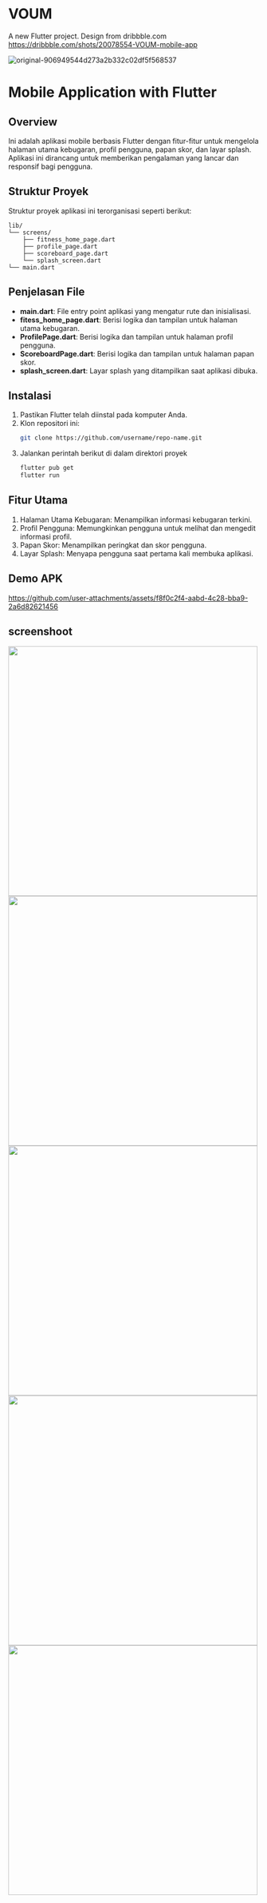 # VOUM
A new Flutter project. Design from dribbble.com
https://dribbble.com/shots/20078554-VOUM-mobile-app


![original-906949544d273a2b332c02df5f568537](https://github.com/user-attachments/assets/112ec172-01a8-41a3-9705-30266596778d)


# Mobile Application with Flutter

## Overview
Ini adalah aplikasi mobile berbasis Flutter dengan fitur-fitur untuk mengelola halaman utama kebugaran, profil pengguna, papan skor, dan layar splash. Aplikasi ini dirancang untuk memberikan pengalaman yang lancar dan responsif bagi pengguna.

## Struktur Proyek
Struktur proyek aplikasi ini terorganisasi seperti berikut:
```
lib/
└── screens/
    ├── fitness_home_page.dart
    ├── profile_page.dart
    ├── scoreboard_page.dart
    └── splash_screen.dart
└── main.dart
```

## Penjelasan File
- **main.dart**: File entry point aplikasi yang mengatur rute dan inisialisasi.
- **fitess_home_page.dart**: Berisi logika dan tampilan untuk halaman utama kebugaran.
- **ProfilePage.dart**: Berisi logika dan tampilan untuk halaman profil pengguna.
- **ScoreboardPage.dart**: Berisi logika dan tampilan untuk halaman papan skor.
- **splash_screen.dart**: Layar splash yang ditampilkan saat aplikasi dibuka.

## Instalasi
1. Pastikan Flutter telah diinstal pada komputer Anda.
2. Klon repositori ini: 
   ```bash
   git clone https://github.com/username/repo-name.git
3. Jalankan perintah berikut di dalam direktori proyek
   ```bash
   flutter pub get
   flutter run

## Fitur Utama
1. Halaman Utama Kebugaran: Menampilkan informasi kebugaran terkini.
2. Profil Pengguna: Memungkinkan pengguna untuk melihat dan mengedit informasi profil.
3. Papan Skor: Menampilkan peringkat dan skor pengguna.
4. Layar Splash: Menyapa pengguna saat pertama kali membuka aplikasi.

## Demo APK


https://github.com/user-attachments/assets/f8f0c2f4-aabd-4c28-bba9-2a6d82621456

## screenshoot
<img src="https://github.com/user-attachments/assets/fe13ce22-7b72-438b-adda-e8f8aa4d1c4c" height="500" />
<img src="https://github.com/user-attachments/assets/bb2ac5a1-5171-41c2-b34e-114d817483ff" height="500" />
<img src="https://github.com/user-attachments/assets/03b3829c-0a80-453e-a08d-42706b5ebc1e" height="500" />
<img src="https://github.com/user-attachments/assets/c7ef084c-9c06-4318-8ce4-2d78889c02ff" height="500" />
<img src="https://github.com/user-attachments/assets/4c267411-08ff-4659-acb0-37834ed262ff" height="500" />

